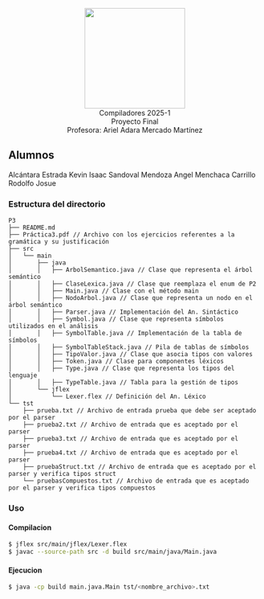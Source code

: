 <p  align="center">
  <img  width="200"  src="https://www.fciencias.unam.mx/sites/default/files/logoFC_2.png"  alt="">  <br>Compiladores  2025-1 <br>
  Proyecto Final <br> Profesora: Ariel Adara Mercado Martínez
</p>

## Alumnos
Alcántara Estrada Kevin Isaac
Sandoval Mendoza Angel
Menchaca Carrillo Rodolfo Josue

### Estructura del directorio

``` 
P3
├── README.md
├── Práctica3.pdf // Archivo con los ejercicios referentes a la gramática y su justificación
├── src
│   └── main
│       ├── java
│       │   ├── ArbolSemantico.java // Clase que representa el árbol semántico
│       │   ├── ClaseLexica.java // Clase que reemplaza el enum de P2
│       │   ├── Main.java // Clase con el método main
│       │   ├── NodoArbol.java // Clase que representa un nodo en el árbol semántico
│       │   ├── Parser.java // Implementación del An. Sintáctico
│       │   ├── Symbol.java // Clase que representa símbolos utilizados en el análisis
│       │   ├── SymbolTable.java // Implementación de la tabla de símbolos
│       │   ├── SymbolTableStack.java // Pila de tablas de símbolos
│       │   ├── TipoValor.java // Clase que asocia tipos con valores
│       │   ├── Token.java // Clase para componentes léxicos
│       │   ├── Type.java // Clase que representa los tipos del lenguaje
│       │   ├── TypeTable.java // Tabla para la gestión de tipos
│       └── jflex
│           └── Lexer.flex // Definición del An. Léxico
└── tst
    ├── prueba.txt // Archivo de entrada prueba que debe ser aceptado por el parser
    ├── prueba2.txt // Archivo de entrada que es aceptado por el parser
    ├── prueba3.txt // Archivo de entrada que es aceptado por el parser
    ├── prueba4.txt // Archivo de entrada que es aceptado por el parser
    ├── pruebaStruct.txt // Archivo de entrada que es aceptado por el parser y verifica tipos struct
    └── pruebasCompuestos.txt // Archivo de entrada que es aceptado por el parser y verifica tipos compuestos
```

### Uso

#### Compilacion

```bash
$ jflex src/main/jflex/Lexer.flex
$ javac --source-path src -d build src/main/java/Main.java
```

#### Ejecucion

```bash
$ java -cp build main.java.Main tst/<nombre_archivo>.txt
```


